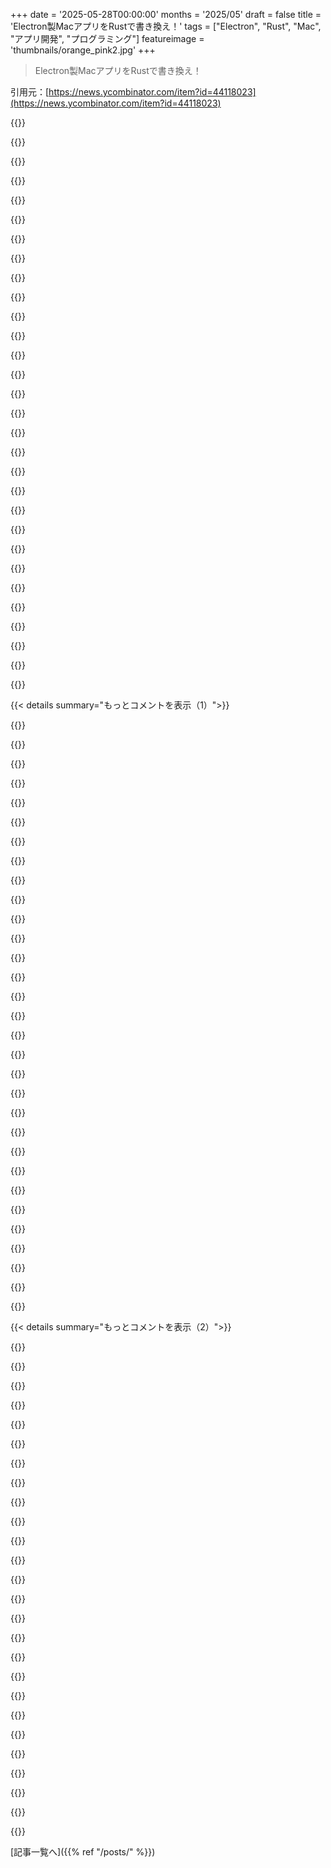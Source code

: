 +++
date = '2025-05-28T00:00:00'
months = '2025/05'
draft = false
title = 'Electron製MacアプリをRustで書き換え！'
tags = ["Electron", "Rust", "Mac", "アプリ開発", "プログラミング"]
featureimage = 'thumbnails/orange_pink2.jpg'
+++

> Electron製MacアプリをRustで書き換え！

引用元：[https://news.ycombinator.com/item?id=44118023](https://news.ycombinator.com/item?id=44118023)




{{<matomeQuote body="最近ね、逆のことしたんだよ（Tauriで始めてElectronに移行）。プラットフォームによって使ってるWebViewのレンダリングが違ってイライラしたからなんだよね．．．移行してからクロスプラットフォームでUIバグに遭遇した？<br>あんたのUIの要件はかなりシンプルで、計算が複雑みたいだから、QAの追加コストを考えても割に合うんだろうね．．．ただ、俺の経験が珍しかったのか、それともレンダリングの違いって俺が感じたほどよくあることなのか、気になってさ。<br>あと、Tauri 2．0を使ったの？それとも1．0？V1の途中で2．0の最初の安定版が出たんだけど、移行が悪夢でドキュメントがひどかったんだよ．．．ドキュメントは整備されたのかな？" userName="yojo" createdAt="2025/05/28 17:13:59" color="#ff5c5c">}}




{{<matomeQuote body="Tauriでのレンダリングの違いへの対応って、普通のWebアプリ作る時より難しくないんじゃないの？" userName="mort96" createdAt="2025/05/28 17:36:10" color="">}}




{{<matomeQuote body="Electronはアプリにchromeをバンドルするから、一つのレンダリングエンジンだけ扱えばいいんだよ．Tauriはアプリをインストールしたシステム上のデフォルトブラウザを使うんだ" userName="logankeenan" createdAt="2025/05/28 17:39:37" color="">}}




{{<matomeQuote body="知ってるよ．俺が言いたいのは、Tauriは普通のWebアプリ開発よりも物事を難しくしてるわけじゃないってこと．クロスブラウザで動くWebアプリを作るのって別に新しくて怖いことじゃないでしょ" userName="mort96" createdAt="2025/05/28 17:45:52" color="">}}




{{<matomeQuote body="実はまだTauri版ではクロスプラットフォーム対応を展開してないんだよ．だからこれからどうなるか様子見だね．幸い、俺たちのUIの要件はシンプルなんだ．Tauriでどんなレンダリングの違いを見たの？一番良かった／悪かったプラットフォームはあった？次はWindowsもサポートしたいと思っててさ．<br>Electron版のアプリでは、Intelチップ搭載のMacでバンドルしたバイナリを実行するのに問題があったんだ．それで頭を悩ませたから、Tauriで再構築するにあたっては、他のプラットフォームをサポートする前にまず一つのプラットフォーム（Appleチップ搭載のMac）に集中しようって決めたんだ．<br>Tauri 1．4を使ったんだけど、今のところ問題ないよ．2．0への移行のドキュメントをチェックして、どんな感じか見てみる必要があるね．" userName="katrinarodri" createdAt="2025/05/28 17:30:41" color="#ff5733">}}




{{<matomeQuote body="新しくも怖くもないけど、”俺のマシンで動けばどこでも動く”に頼るよりは、時間やお金がずっとかかるんだ．<br>俺は大規模な消費者向けWebアプリで働いたことがあるけど、そこには専任のQAチーム（や外部の協力会社）がいて、複数のプラットフォームやブラウザバージョンで視覚的回帰テストを実行してたんだ．ソロ開発者としては、趣味プロジェクトでそんなチームになる気は全然ないね．だから俺にとってTauriとのトレードオフは、”明らかなUIバグを出荷するのを許容する”か、”肥大化したバイナリを出荷するのを許容する”かだったんだ．<br>フォーラムで読んだアネクドートによると、200MB余計にかかることに対して大騒ぎするのはHNの読者くらいらしいし、俺のアプリは彼らをターゲットにしてないんだよ．" userName="yojo" createdAt="2025/05/28 18:01:07" color="#45d325">}}




{{<matomeQuote body="いや、WebkitGTKは問題児で有名だよ．" userName="Klonoar" createdAt="2025/05/28 17:38:41" color="">}}




{{<matomeQuote body="＞ 最近ね、逆のことしたんだよ（Tauriで始めてElectronに移行）．プラットフォームによって使ってるWebViewのレンダリングが違ってイライラしたからなんだよね．．．<br>これが俺たちのTauriに関する一番の不満なんだ．OS提供のシステムWebViewは、開発の基盤として安定してて、再現性があって、一貫性があるプラットフォームじゃないんだよ．<br>Tauriは、アプリにブラウザランタイムをバンドルしないことをプラットフォームの主要なセールスポイントにした．代わりに、オペレーティングシステムのブラウザランタイムを使うことになった．各OSで違うランタイムだ．<br>紙の上では良さそうだけど、それが俺たちにとっては大きな頭痛の種になった．SafariやEdgeはすごく気難しくて非標準的な挙動をするし、それが最悪なんだ．ブラウザ機能が頻繁に壊れる．タイトなシステムサンドボックスとCORSの挙動（ブラウザごとに違う）の間で、とにかく奇妙な方法で動作してるのに、微妙な違いが積もり積もって死に至るんだ．そしてそれが止まらないように見える．これらはCSSのパディングみたいな小さな問題じゃなくて、本格的なアプリの挙動の破壊なんだ．”caniuse．com”でさえ、組み込みWebViewとの互換性マトリックスについては間違ってる．（※以下、テストの手間、Rustは良いけどシステムWebViewは悪い決定、Chromeをバンドルしたい、容量より時間が大事、開発者は読んでほしい、コミュニティ全体の意見だ、という内容が続くが200字以内のため要約）<br>俺たちはRustに惹かれてTauriを選んだけど、システムブラウザランタイムは本当にひどい決定だった．<br>Tauri開発者たちはこの不満を聞いてるけど、残念ながら彼らの解決策はServoのサポートをロードマップに入れることだ．それは1000％間違った修正だ．Servoはまだ製品レベルのプラットフォームじゃない．俺たちはただChromeが欲しいだけなんだ．<br>アプリに最新のchromeをバンドルさせてくれよ．小さいプログラムやインストーラーサイズで誰かの頭痛を救ってるわけじゃない．ゲームはすでに巨大だし、みんな許容してる．たくさんのソフトウェアが大きい．それは受け入れられてるし、大丈夫、普通なんだ．俺たちにはたくさんのスペースがあるけど、たくさんの時間はない．それが本当のトレードオフだ．<br>俺はRustを使いたい．Chromeを使いたいんだ．<br>Tauri開発者がこれを読んでくれることを願ってる．これは俺一人からの意見じゃない．コミュニティ全体のコンセンサスだ．<br>組み込みWebViewはTauriのセールスポイントじゃない．Rustなんだ．" userName="echelon" createdAt="2025/05/28 20:01:38" color="#ff5c5c">}}




{{<matomeQuote body="俺はWeb開発者で、TauriやElectronはまだあまり使ったことがないんだ．<br>なぜプラットフォーム間でレンダリングの違いがそんなに問題になるのか疑問に思ってるんだよね？Webアプリを構築する時も同じ課題に直面するから、そんなに変わらないんじゃないかと思ってたんだ．" userName="krisknez" createdAt="2025/05/28 17:28:56" color="">}}




{{<matomeQuote body="Tauriが使うWebkitGTKって、WebアプリのユーザーのWebブラウザが使うWebkitGTKより悪いものなの？" userName="mort96" createdAt="2025/05/28 17:46:51" color="">}}




{{<matomeQuote body="いや、でも誰も（一次近似で）Gnome webなんて使ってないっしょ。WebKitGTKのせいで大半のJavaScriptウェブアプリはあのブラウザで動かないと思うよ。人気のGnomeディストリビューションは全部Firefoxが最初から入ってるから、「とりあえずデフォルト使っとこ」って人もGnome webは使わないだろうね。" userName="porridgeraisin" createdAt="2025/05/28 18:00:44" color="">}}




{{<matomeQuote body="ぶっちゃけChromeOSプラットフォームだけ残ればWebはずっと良くなるんじゃない？ 標準とか複数ベンダーとか、誰が要るんだよって話。" userName="pjmlp" createdAt="2025/05/28 19:31:05" color="">}}




{{<matomeQuote body="開発者にとっては支配的なオープンソースブラウザエンジンがある方が断然楽だよ。オープンソースってこういう標準とか複数ベンダーの必要性を減らしてくれるんだよね。Linuxがどうやって大量のUNIXを置き換えたか見てみなよ。みんなで一つのプロジェクトに貢献できて、必要に応じてカスタマイズできるってのは成功したモデルだってことだよ。" userName="charcircuit" createdAt="2025/05/28 21:25:17" color="#ff33a1">}}




{{<matomeQuote body="「追加の200MBに騒ぐのはHN読者だけ」って意見あるけど、ユーザーはElectronアプリ多数でRAMが常にパンパンなことに気づく？ Electronの批判は単にバイナリが大きいだけでなく、みんなが過剰にRAM使うアプリ作ってることなんだよ。" userName="Capricorn2481" createdAt="2025/05/28 18:07:41" color="#38d3d3">}}




{{<matomeQuote body="Kreya.appでシステムWebViewを使ってるよ（Tauriじゃなくてカスタム実装だけどね）。プラットフォームの違いはめったに問題にならないな…。Polyfillsでほとんど解決するし、Linuxで自動のエンドツーエンドテストを走らせてるから大半の問題はこれで捕まる。個人的には一番難しいのは、特にLinuxとmacOSで、ユーザーのWebViewバージョンがどれくらい古いかを把握することだと思う。WindowsはWebView2の実装でうまくやってるね。" userName="CommonGuy" createdAt="2025/05/28 18:17:36" color="#785bff">}}




{{<matomeQuote body="BSDの人たちがどう思ってるか聞いてみなよ。単一文化は最高さ、ただしそれが俺たちが賭けたやつならね。" userName="pjmlp" createdAt="2025/05/29 04:45:03" color="">}}




{{<matomeQuote body="Electronの売りは、開発に使ったChromeのバージョンがアプリと一緒に配布されること。自分のマシンで正しく見えれば、実行する誰のでも正しく見えるってわけだ。これはWeb開発みたいに、どのブラウザやバージョンをテスト・サポートするか決めるよりずっと楽だよね。<br>TauriはChromeをアプリにバンドルしないからバンドルサイズはすごく小さくなる。でもそのトレードオフとして、デフォルトのWebViewブラウザでレンダリングすることになる。MacだとSafari（macOSのバージョンによる）、Windowsだと最近のEdgeだね。Tauriにはこれを細かく説明したいいページがあるよ: https://v2.tauri.app/reference/webview-versions/<br>これはつまり、新しいOSが出るとアプリの見え方が変わる可能性があって、ユーザーはアプリをアップデートしなくてもUIバグが出るってことだね。" userName="yojo" createdAt="2025/05/28 17:47:06" color="#ff5733">}}




{{<matomeQuote body="まあ、オープンソースだったおかげで、ニッチなOSでも互換レイヤーとかLinuxドライバー経由でLinuxソフトを動かせるようになって、むしろ良くなったってわけだね。" userName="charcircuit" createdAt="2025/05/29 05:26:08" color="">}}




{{<matomeQuote body="それは確かにそうだね。私のアプリ（そして多分元の記事のアプリも）は、それがユーザーの現在の焦点かつ優先事項であって、タスクが終わったら終了されるものだと想定して作られてる。こういう主要なアプリのために結構な量のRAMを要求することについては悪くないと思ってるけど、もしバックグラウンドツールとか小さなユーティリティを出荷するなら考え方は違うだろうね。" userName="yojo" createdAt="2025/05/28 18:13:56" color="#ff33a1">}}




{{<matomeQuote body="でもさ、Tauri使ってるならウェブアプリは自分でコントロールできるんでしょ。ってことはWebkitGTKでもテストする必要があるってこと？ それが追加の負担ってことなの？" userName="oblio" createdAt="2025/05/28 18:54:36" color="">}}




{{<matomeQuote body="Microsoftって結局正しかったんだね，訴訟とかマジ金の無駄じゃん，モノカルチャー最高！<br>ゲーム開発者がWindowsばっか気にしてるのも同じでしょ，Protonはオープンソースだし別にいいじゃん，気にする必要なくなくない？" userName="pjmlp" createdAt="2025/05/29 06:58:06" color="">}}




{{<matomeQuote body="Tauriも全部でうまくいくわけじゃないよ．LinuxのWebkitGTKはパフォーマンス問題あるししょぼい．Slackの開発者がWebviewからChromiumに移った話みたいに，多くのチームが通った道だしElectronがあるのにも理由があるんだよ．（Tauriが皆の言う”聖杯”みたいじゃないってことね）" userName="Klonoar" createdAt="2025/05/28 18:54:34" color="#ff5c5c">}}




{{<matomeQuote body="特にmacOSはアプリを”終了”しない前提で作られてるんだよね．ウィンドウ閉じても裏で動いてる．cmd＋qとかで終了しないと．<br>使い終わったら終了しろって要求するのはUXとして良くない．アイドルでRAM食うElectronも，裏でCPU食うRust UIフレームワークも，多くが抱える問題だね．" userName="mort96" createdAt="2025/05/28 19:38:30" color="#45d325">}}




{{<matomeQuote body="WebkitGTKにデプロイしたことあんの？<br>WebRTCサポートしてないからビデオ会議アプリ”テスト”できるといいね！エラーページテストにはなるかもだけど．<br>これ以外にも機能不足，バグ，ヤバいパフォーマンスの例はたくさん．通知なし，：hasなし，TLAなし．（Epiphany開発者を責めてるわけじゃないけどね）" userName="porridgeraisin" createdAt="2025/05/28 20:06:25" color="#38d3d3">}}




{{<matomeQuote body="unpopular takeだと思うけど，自分でテストできないプラットフォーム向けのバイナリ出すの，マジ疑問．理解できない複雑さとか，デバッグ能力の限界とか考えると，ユーザーは不満だろうし有料アプリなら購入に繋がりにくいし解約されやすいでしょ．唯一のメリットはマーケティングページにアイコンが増えるくらい．" userName="cosmic_cheese" createdAt="2025/05/28 19:32:35" color="#ff5c5c">}}




{{<matomeQuote body="Tauri 2．0に移行すれば，もしかしたらパフォーマンス面でもっとメリットあるかもよ．特に大量のデータを動かすときに，JS－Rust bridgeがめっちゃ強化されたからね．" userName="M4v3R" createdAt="2025/05/28 19:11:32" color="">}}




{{<matomeQuote body="＞モノカルチャー最高<br>ブラウザこそがプロダクト．OSSエンジンは新規参入障壁下げる．<br>＞ゲーム開発者がWindowsばっか気にしてんのも一緒，Protonオープンソースだし別にいいじゃん<br>だからValveは開発者にWindowsターゲット＆Proton推奨．単一プラットフォームの価値はデカい．前はLinuxにひどいポート作ってたしね．<br>Electron／Tauriは主導実装がクローズドで高機能な点で状況が違うけどね．" userName="charcircuit" createdAt="2025/05/29 07:43:12" color="#ff5733">}}




{{<matomeQuote body="単純な事実として，同じUIを複数のOSで出すのはいくつかのOS（もしかしたら全部？）にとっては明らかに間違ってるんだよ．<br>WebベースのクロスプラットフォームUIツールキットは，基本的なUI慣習さえ間違えるからね．" userName="wtallis" createdAt="2025/05/28 20:50:14" color="">}}




{{<matomeQuote body="UI一貫性のためだけにWebアプリじゃなくてElectronアプリ出すこと，わざわざ選ぶ人っている？<br>俺が見たElectronアプリの大半は，公開されてるWebアプリとコード共有してるか（結局クロスブラウザテストは必要），Webじゃできない機能（ファイルシステム権限とか）のためなんだよ．" userName="ameliaquining" createdAt="2025/05/28 19:08:44" color="">}}




{{<matomeQuote body="逆に，うちみたいに複雑なWebアプリだとマジで大きな問題なんだよ．<br>8年も前のMacのWebviewでユーザーバグ対応するの，マジしんどかったし．LinuxのWebkitGTKのパフォーマンスもヤバいしね．" userName="Sytten" createdAt="2025/05/28 22:25:26" color="#38d3d3">}}




{{< details summary="もっとコメントを表示（1）">}}

{{<matomeQuote body="俺の代わりに決めつけないでくれよ。俺はアプリが少し違ってても1GBもない方が全然良いね。Tauri使ってる大半の人は君みたいな問題抱えてないと思うよ。そもそもなんでそんな問題になったのか分からんし。システムWebView使うってサイトにデカデカと書いてあるじゃん。フォークの飾りを見て使っといて、先が尖ってるからスプーンにしろって文句言ってるようなもんだよ。" userName="Aeolun" createdAt="2025/05/28 23:18:13" color="#ff5c5c">}}




{{<matomeQuote body="俺も似たことやったよ。Electronで簡単なwebcam viewer作ったら500MBになっちゃって、App Store出すのにこれは無いなって。Tauri V2に移植したら15MBまで減ったぜ。" userName="platevoltage" createdAt="2025/05/28 19:53:20" color="#ff33a1">}}




{{<matomeQuote body="TauriとElectronって何が違うの？どっちも描画にブラウザ使うけど、Electronはブラウザ丸ごと入れてて、Tauriはシステムにあるやつ使うって理解で合ってる？" userName="smusamashah" createdAt="2025/05/28 21:59:26" color="">}}




{{<matomeQuote body="違いは君の言う通り。それに加えてTauriはバックエンドがRust、ElectronはNode.js。Electronは成熟しててコミュニティもでかいけどTauriも勢い増してるよ。メモリ安全性とかサイズ、パフォーマンス気にするならTauriが良い選択肢だね。Electronも悪くないけど、新しいのいっぱい出てくるのは理由があるんだ。" userName="SpaceL10n" createdAt="2025/05/28 22:13:03" color="#ff33a1">}}




{{<matomeQuote body="一番大きな違いは、ElectronはChromeをまるっと同梱してるからMacとかWindowsとかLinuxで見た目のズレがほとんどないこと。その代わり数百MB増えるけどね。TauriはOSのエンジン使うから、WindowsならEdge、MacならSafariのWebKitとかになって、表示とか機能で違いが出る可能性あるよ。" userName="whywhywhywhy" createdAt="2025/05/29 14:22:12" color="#45d325">}}




{{<matomeQuote body="” If memory safety<br>TauriってWebKitのラッパーでしょ？WebKitってほぼC++で書かれてるんじゃなかったっけ？" userName="amelius" createdAt="2025/05/28 22:54:56" color="">}}




{{<matomeQuote body="そうだよ、でもWebKitは君のアプリコードよりずっとテストされて、fuzzテストもされて、研究もされて、実戦で鍛えられてるんだ。だから全体で見れば安定性とかセキュリティのリスクはそんな高くない。全部メモリ安全だったら最高だけど、それが君自身のコードをメモリ安全な言語で書かない理由にはならないよね。" userName="kevincox" createdAt="2025/05/28 23:28:04" color="#ff33a1">}}




{{<matomeQuote body="自分のRustコードとすごく簡単に繋げられるから、本当に大事な部分（自分のコード）はメモリ安全になるよ。" userName="Aeolun" createdAt="2025/05/28 23:07:45" color="">}}




{{<matomeQuote body="TauriはネイティブのWebView（古いOSだと古い可能性あり）を使って、ネイティブコードにコンパイルされる。ElectronはChromium（HTML/CSS+V8）とNode.jsをまるっと入れてる。Node.js使わないで、コンパイル言語（Rustは低レベルすぎるかもだけど）使うElectronがあったら、もっと良かったのになぁ。" userName="bloomca" createdAt="2025/05/28 23:40:55" color="#785bff">}}




{{<matomeQuote body="マジそれな。ElectronはアプリごとにChromium入れてるけど、TauriはOSのネイティブWebViewを使うんだ。Electronの方がずっと成熟してるけど、Tauriも良くなってるよ。" userName="platevoltage" createdAt="2025/05/28 23:39:32" color="">}}




{{<matomeQuote body="めっちゃいいね。ナイスな作業じゃん。アプリの名前なんていうの？今週App Storeに申請する作業やってんだよね。" userName="correa_brian" createdAt="2025/05/28 19:58:24" color="">}}




{{<matomeQuote body="アプリ名はMicroscopic Viewにしたよ。ウェブサイトも作ったんだ。https://microscopic-view.jgarrettcorbin.com<br>申請プロセスに手こずって他のプロジェクトに追われてまだストアには出てないんだけど、もしよかったらビルド送るよ。" userName="platevoltage" createdAt="2025/05/28 20:04:19" color="">}}




{{<matomeQuote body="これが低スペックなAndroid向けに最適化されたらいいな〜古いタブレットってタダ同然なのにネット見るのさえ厳しいし。<br>あと、安くて使える顕微鏡のおすすめ教えてくんない？AliExpressで色々試したけど全部詐欺かゴミだったんだ。" userName="djfergus" createdAt="2025/05/28 22:14:17" color="">}}




{{<matomeQuote body="https://plugable.com/products/usb2-micro-250x/これが俺が使ってるやつ。値段の割にめっちゃ良い。普通のウェブカメラみたいに使えるんだ。主にマイクロはんだ付けに使ってるから用途が違うかもしれないけど、値段考えたら超良いよ。Amazonに公式ストアあったはず。" userName="platevoltage" createdAt="2025/05/28 23:41:31" color="#45d325">}}




{{<matomeQuote body="興味あるんだけど、どうやって動画データをfrontendにストリームしたの？" userName="itsibitzi" createdAt="2025/05/29 12:28:47" color="">}}




{{<matomeQuote body="標準のWeb APIにあるMediaStreamを使ったよ。https://developer.mozilla.org/en-US/docs/Web/API/MediaStream" userName="platevoltage" createdAt="2025/05/29 17:58:29" color="#785bff">}}




{{<matomeQuote body="俺もチームもMacユーザーじゃないしRustへの書き換えも考えてないんだけど…でもこの記事、めっちゃ感謝してるよ。<br>これが”Show HN”に期待することなんだよね、現実の問題を解決するために必要な技術的なトレードオフを分かりやすくまとめたやつ。経験を共有してくれてありがとう！" userName="zalebz" createdAt="2025/05/28 17:36:43" color="">}}




{{<matomeQuote body="経験を共有できて嬉しいよ。長い間議論してたことなんだ。すでにまあまあ動いてるものを再構築するのは大変だけど、この場合は結果に満足してるよ。" userName="katrinarodri" createdAt="2025/05/28 17:43:40" color="">}}




{{<matomeQuote body="Tauri、Flutter、Electron、React Nativeとか、最新クロスプラットフォームフレームワークの比較ベンチマークが見たいな。バンドルサイズ、メモリ、起動時間とかの指標で。特にTauriはプラットフォームでWebViewの挙動違うから、その互換性マトリクスもあると開発者が選びやすくなると思うんだ。" userName="sillyboi" createdAt="2025/05/28 19:02:05" color="#ff5c5c">}}




{{<matomeQuote body="2週間前に更新された良い比較ベンチマークあるよ！→ https://github.com/Elanis/web-to-desktop-framework-compariso...<br>ランタイムではElectronも結構戦えてるね。みんなディスクよりメモリ気にすべきだと思うんだ。メモリ使用量（シングルウィンドウ、リリースビルド）のデータも一部抜粋するね。<br>Win: Electron ≈93MB, Tauri ≈154MB<br>Mac: NodeGui ≈84MB, Tauri ≈86MB<br>Linux: Tauri ≈16MB, Electron ≈70MB<br>LinuxのTauriやばすぎ！" userName="taroth" createdAt="2025/05/28 20:53:04" color="#ff5c5c">}}




{{<matomeQuote body="ベンチマークにはTauriがLinuxで起動に25秒、Windowsで空っぽアプリのビルドに4分以上かかると書いてあるね。この数字が本当に合ってるのかどうかは分かんないけど。" userName="FINDarkside" createdAt="2025/05/29 00:45:33" color="">}}




{{<matomeQuote body="数ヶ月前、WindowsでWailsとTauriを試してみたんだ。確かにRustオプションでのビルドはありえないくらい時間かかったけど、Goだとずっと速かったよ。理由は分かんないけど、Wailsもだいたい同じことできたし、それが理由でTauriはやめちゃったんだ。" userName="KronisLV" createdAt="2025/05/29 08:07:30" color="#ff33a1">}}




{{<matomeQuote body="作ったWAILSアプリ、公開できたの？一番苦労した点は何だった？" userName="Abishek_Muthian" createdAt="2025/05/29 12:02:03" color="">}}




{{<matomeQuote body="あれは社内アプリで、CLIツール設定GUIだったんだ。VueでローカルSPAを作って、配布サイズが小さいのが助かったよ。Goコードとの連携も快適だったな。一番苦労したのはオンラインで情報が少ないこと。Electronがみんな使ってて情報が多いからね。" userName="KronisLV" createdAt="2025/05/29 16:59:59" color="#ff33a1">}}




{{<matomeQuote body="それ、WAILSアプリには最高の使い方みたいだね、よく作ったね！" userName="Abishek_Muthian" createdAt="2025/05/30 03:51:30" color="">}}




{{<matomeQuote body="これこれ。Casey Muratoriがネットの変な人が作ったベンチマークは信用するなって言ってたのを思い出したよ。Tauriアプリが起動に25秒かかるなんて絶対ありえないね。だってLinuxでTauri触ったことあるもん。これは全然桁が違う話だよ。" userName="samtheprogram" createdAt="2025/05/29 06:25:56" color="#45d325">}}




{{<matomeQuote body="TauriがLinuxだとすごい良くて、Electronが最悪なのは、それぞれ最適化されてるか、されてないかってのが理由なのかなって思うね。" userName="Abishek_Muthian" createdAt="2025/05/29 11:59:09" color="">}}




{{<matomeQuote body="ブロックエディタ（NotionはElectron、AppflowyはFlutterとか）を、ブログ記事[1]で同じような条件で自分で作ったQt C++＆QMLのブロックエディタと比べたことがあるんだ。読んだら面白いかもよ。[1] https://rubymamistvalove.com/block-editor" userName="rubymamis" createdAt="2025/05/29 06:27:48" color="#785bff">}}




{{<matomeQuote body="前の会社ではデカくなったElectronアプリをメンテしてたんだ。Squirrelでの更新が大変で。<br>それでGUIはInferno製のSPAにして、C#とSwiftで書いたネイティブアプリからwebviewで表示するように構成を変えたんだ。そしたらサイズとメモリが90％くらい減ったよ。配布もストアにしたし、マジで良い決断だったな。" userName="pier25" createdAt="2025/05/28 18:20:38" color="#38d3d3">}}




{{<matomeQuote body="ネイティブストアでの配布と更新を褒めるなんて珍しいね<br>承認とか配信の遅れが普通なのに<br>Squirrelって知らないけど、ネイティブに変えて何が良くなったの？" userName="brulard" createdAt="2025/05/28 18:51:31" color="">}}

{{</details>}}




{{< details summary="もっとコメントを表示（2）">}}

{{<matomeQuote body="Apple対応は大変だけど、更新問題が全部解決したのはデカかった<br>自分たちにリソースが無かったからね<br>無料アプリだったからストア経由とかSquirrel使ったけど、メイン製品ならもっと良い方法にした<br>2018年当時はSquirrelにサーバーが必要で、macOSではマシだったけどWindowsはひどかった<br>exeが変なフォルダに入って、リンク消すと見つけられないとか" userName="pier25" createdAt="2025/05/28 19:17:38" color="#ff5733">}}




{{<matomeQuote body="WebViewで作るのは超簡単だったよ<br>その後、OSに統合する新しい機能も追加したんだ<br>2018年のことだから記憶がちょっと曖昧なんだけど、全体で2〜3週間くらいの作業だったかな<br>SquirrelとかElectronに費やした時間よりは間違いなく短かったと思うよ…" userName="pier25" createdAt="2025/05/28 19:24:23" color="">}}




{{<matomeQuote body="LPのTryが購入ページなのは変、トライアル必要だよ<br>99ドルは高いかも<br>LPに性能情報がないのが気になる<br>詳細求む<br>Electronがボトルネックで処理時間激減したの衝撃<br>CLIP<br>ffmpeg連携だけでは<br>自分は似たElectronツールで性能問題なかった<br>なぜMac Only<br>Electron<br>Tauriはクロスプラットフォームなのに<br>最近Swift触ったけど良かったよ<br>アクティブユーザーすごい、マーケティングどうやったの" userName="jdprgm" createdAt="2025/05/28 18:22:44" color="#ff33a1">}}




{{<matomeQuote body="フィードバックありがとう<br>トライアルは今後やるかも<br>似たツール作ったっていいね、リリースしなかった理由は<br>需要あれば数ヶ月でWindows<br>Linux版出すよ<br>ユーザーはHN<br>reddit<br>linkedinでのローンチと口コミがほとんど<br>Electronと動画処理性能について、workerの使い方が悪かったかも<br>Rust移行でシーン検出やffmpegのGPU加速、バッチ処理もやって改善したけど、バッチ処理はクラッシュもした" userName="correa_brian" createdAt="2025/05/28 18:44:36" color="#ff5c5c">}}




{{<matomeQuote body="Macアプリを目指してたなら、Rust<br>TauriじゃなくてSwift<br>SwiftUIにしなかったのはどうして<br>ちょっと気になっただけ" userName="JohannMac" createdAt="2025/05/28 17:06:47" color="">}}




{{<matomeQuote body="見てくれてありがとう<br>Desktop Docsはクロスプラットフォームにするのが目標なんだ<br>Windowsサポートのリクエストがたくさん来てるから、これから出すWindows版のためにRustを選んだんだよ" userName="correa_brian" createdAt="2025/05/28 17:09:01" color="">}}




{{<matomeQuote body="まだ実用的じゃないかもしれないけど、Arc browserのチームがどこでもSwiftを使いたいからWindows向けのランタイムを開発してたはずだよ" userName="amendegree" createdAt="2025/05/28 18:18:40" color="">}}




{{<matomeQuote body="前にちょっと見てみたんだけど、結局MacではSwiftUIとかAppkit、WindowsではWinUIって感じで、２つのUIを違うフレームワークで書く必要があるんだよね<br>SwiftでWinUIのコードを書けるようになっただけなんだ" userName="StewardMcOy" createdAt="2025/05/29 02:59:16" color="">}}




{{<matomeQuote body="Appkitをwindows APIに移植するのって大変だろうから、まあわかるけど、クロスプラットフォーム開発って意味では大したメリットじゃないよね。ブラウザみたいなの作るならどうせ超低レベルなことやるし、そういうクロスプラットフォーム用の便利機能もあんま役に立たないだろうね。" userName="amendegree" createdAt="2025/05/29 06:07:07" color="">}}




{{<matomeQuote body="Windows版のテストもう始めた？OSごとにTauriが使うブラウザの違いで何か問題見つかった？" userName="rstupek" createdAt="2025/05/28 17:11:32" color="">}}




{{<matomeQuote body="Windows版のテストはまだ始めてないんだ。君はWindows使ってるの？そのバージョン出すときに教えてあげるよ。" userName="correa_brian" createdAt="2025/05/28 17:24:36" color="">}}




{{<matomeQuote body="アプリめっちゃ良さそう！Windows使ってるから見るのが待ちきれないよ！" userName="burnte" createdAt="2025/05/28 17:10:02" color="">}}




{{<matomeQuote body="サンキュー！そのバージョンに興味あったらメールちょうだいね: hello ［at］ desktopdocs dot com。準備できたらアップデート送るよ！" userName="correa_brian" createdAt="2025/05/28 17:21:03" color="">}}




{{<matomeQuote body="俺も同じ質問したかったんだ。Swiftってなかなか良い言語だし、Rustのメリットもたくさん提供してるみたいだね。別のコメントした人が聞いてたけど、俺もCLIPsの統合の詳細に興味あるな。あと、アプリを移植する必要があった理由についての話、すごくいいね。" userName="mark_l_watson" createdAt="2025/05/28 17:10:12" color="">}}




{{<matomeQuote body="サンキュー！別のコメントで言ったけどさ、RustのOrt crate使ってて、onnxruntimeをアプリにバンドルしてるんだ。Swiftも間違いなく検討したし、最後に使ってからかなり良くなったのは知ってるんだけど、SwiftじゃなくてRustにしたのはクロスプラットフォームのサポートがあったからなんだよね。移植に関して言えば、新しいバージョンの方がずっとメンテしやすくて満足してるよ。" userName="correa_brian" createdAt="2025/05/28 17:12:13" color="#785bff">}}




{{<matomeQuote body="俺も興味あるな。デスクトップアプリ作ろうと思ってて、Swiftは長いこと使ってないし、Rustもまだ初心者なんだ。Tauriはすごく期待できそう。Electronアプリは本当に嫌いなんだよね。爆速のマシンでも起動がめっちゃ遅いんだもん。何か知見があったら教えて！" userName="ptsd_dalmatian" createdAt="2025/05/28 17:13:31" color="#ff5733">}}




{{<matomeQuote body="Electronを経験してから、もっと早く得意分野（JS）から離れとけばよかったなって思うよ。Electronはとにかく最適化が必要で、すぐに必要ないものをロードしないようにimportsをマジでタイトにしなきゃいけないんだ。Tauriだとバンドルサイズ小さいし超高速だから、努力する価値は十分あるね。" userName="correa_brian" createdAt="2025/05/28 17:23:28" color="#785bff">}}




{{<matomeQuote body="正直気になったんだけどさ、もっとシンプルな組み込み型ソリューションのSQLiteじゃなくて、なんでRedisみたいなサービスを選んだの？個人的にはRedisって分散型ソリューションの方が向いてる気がするんだけど、デスクトップアプリ作ったことないから、たぶんよくわかってないだけかも。" userName="abvdasker" createdAt="2025/05/29 05:53:51" color="#ff5733">}}




{{<matomeQuote body="チームの効率上げるためのツール、昔はWinForms、最近WinUI3試したらダメダメ。React+Azure Static Site+Tauriに変えた。Tauriはほとんどの事できてファイルサイズも小さいのが良い。Chrome含まずWebとデスクトップ同じコードでいけるの最高だね。" userName="sturges" createdAt="2025/05/28 18:49:36" color="#785bff">}}




{{<matomeQuote body="小さいツールならiced-rsの方がずっと良いんじゃない？Tauriより軽いし、どこでも動くでしょ。最初はコード見るの怖いし手取り足取り教えてくれないからイライラするかもだけど慣れると楽。前に使った時は以前より簡単になってた。複雑なUIならTauriが良いと思うけどね。" userName="t_mahmood" createdAt="2025/05/28 20:30:32" color="#785bff">}}




{{<matomeQuote body="WPF使うべきだったね．Windows開発者でWinUIを真剣に考えてる人いないよ，Project Reunionが2020年に発表されてからどんだけメチャクチャかみんな知ってるし．BUILD 2024でWPFが地位を取り戻した理由があるんだよ．" userName="pjmlp" createdAt="2025/05/30 07:31:58" color="">}}




{{<matomeQuote body="そうそう，Electronアプリでやってたのと同じ機能がTauriでだいぶ小さいバイナリでサポートできるの最高だよね．" userName="katrinarodri" createdAt="2025/05/28 19:18:29" color="">}}




{{<matomeQuote body="eguiとかじゃなくてどうやってTauriに決めたの？Electronの経験があるからかな？俺はPython+QtアプリをRustに移植するのちょっとためらってるんだ，RustのGUIライブラリがQtみたいにリッチじゃない気がして，どこかで詰まるだろうなって分かってるからさ．" userName="dotancohen" createdAt="2025/05/28 21:11:14" color="">}}




{{<matomeQuote body="俺たちにとってもリッチなUIライブラリは重要だったよ．WebのUIライブラリにアクセスしたかったからTauriを選んだんだ．" userName="katrinarodri" createdAt="2025/05/29 02:13:58" color="#785bff">}}




{{<matomeQuote body="Pythonがパフォーマンス的にダメな場所が2つあったんだ．いくつか言語でテストしたら，RustとC++がダントツで一番だった．Rustのコンポーネント書いてPythonから使うこともできたし，C++でQtを使うこともできた．あるいは，Rustにどっぷり浸かることもできた．これは個人アプリで他のユーザーいないから，スキルを磨き続けるのに良い場所だってわけ．" userName="dotancohen" createdAt="2025/05/28 22:13:01" color="#785bff">}}

{{</details>}}



[記事一覧へ]({{% ref "/posts/" %}})
